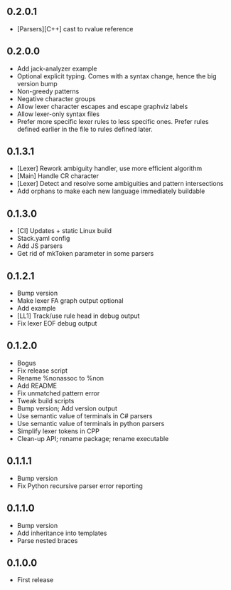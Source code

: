 ## 0.2.0.1

-   [Parsers][C++] cast to rvalue reference

## 0.2.0.0

-   Add jack-analyzer example
-   Optional explicit typing. Comes with a syntax change, hence the big version bump
-   Non-greedy patterns
-   Negative character groups
-   Allow lexer character escapes and escape graphviz labels
-   Allow lexer-only syntax files
-   Prefer more specific lexer rules to less specific ones. Prefer rules defined earlier in the file to rules defined later.

## 0.1.3.1

-   [Lexer] Rework ambiguity handler, use more efficient algorithm
-   [Main] Handle CR character
-   [Lexer] Detect and resolve some ambiguities and pattern intersections
-   Add orphans to make each new language immediately buildable

## 0.1.3.0

-   [CI] Updates + static Linux build
-   Stack.yaml config
-   Add JS parsers
-   Get rid of mkToken parameter in some parsers

## 0.1.2.1

-   Bump version
-   Make lexer FA graph output optional
-   Add example
-   [LL1] Track\/use rule head in debug output
-   Fix lexer EOF debug output

## 0.1.2.0

-   Bogus
-   Fix release script
-   Rename %nonassoc to %non
-   Add README
-   Fix unmatched pattern error
-   Tweak build scripts
-   Bump version; Add version output
-   Use semantic value of terminals in C# parsers
-   Use semantic value of terminals in python parsers
-   Simplify lexer tokens in CPP
-   Clean-up API; rename package; rename executable

## 0.1.1.1

-   Bump version
-   Fix Python recursive parser error reporting

## 0.1.1.0

-   Bump version
-   Add inheritance into templates
-   Parse nested braces

## 0.1.0.0

-   First release
